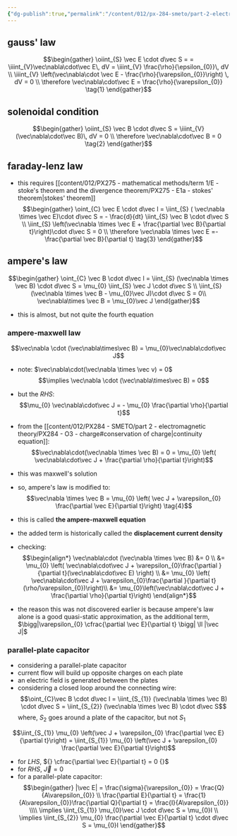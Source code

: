 ```yaml
---
{"dg-publish":true,"permalink":"/content/012/px-284-smeto/part-2-electromagnetic-theory/px-284-o4-maxwell-s-equations-in-differential-form/","noteIcon":"1","created":"2025-02-13T15:30:27.776+00:00","updated":"2025-02-13T17:22:22.349+00:00"}
---
```


## gauss' law
$\newcommand{\oiint}{\subset\!\supset \!\!\!\!\!\!\!\!\!\!\iint}\newcommand{\oiint}{\subset\!\supset \!\!\!\!\!\!\!\!\!\!\iint}$
$$\begin{gather}
\oiint_{S} \vec E \cdot d\vec S = = \iiint_{V}\vec\nabla\cdot\vec E\, dV = \iiint_{V} \frac{\rho}{\epsilon_{0}}\, dV \\
\iiint_{V} \left(\vec\nabla\cdot \vec E - \frac{\rho}{\varepsilon_{0}}\right) \, dV = 0 \\
\therefore \vec\nabla\cdot\vec E = \frac{\rho}{\varepsilon_{0}} \tag{1}
\end{gather}$$

## solenoidal condition
$$\begin{gather}
\oiint_{S} \vec B \cdot d\vec S = \iiint_{V} (\vec\nabla\cdot\vec B)\, dV = 0  \\
\therefore \vec\nabla\cdot\vec B = 0 \tag{2}
\end{gather}$$
## faraday-lenz law
- this requires [[content/012/PX275 - mathematical methods/term 1/E - stoke's theorem and the divergence theorem/PX275 - E1a - stokes' theorem\|stokes' theorem]]
$$\begin{gather}
\oint_{C} \vec E \cdot d\vec l = \iint_{S} ( \vec\nabla \times \vec E)\cdot d\vec S  = - \frac{d}{dt} \iint_{S} \vec B \cdot d\vec S \\
\iint_{S} \left(\vec\nabla \times \vec E + \frac{\partial  \vec B}{\partial t}\right)\cdot d\vec S = 0 \\
\therefore \vec\nabla \times \vec E =- \frac{\partial \vec B}{\partial t} \tag{3}
\end{gather}$$
## ampere's law
$$\begin{gather}
\oint_{C} \vec B \cdot d\vec l = \iint_{S} (\vec\nabla \times \vec B) \cdot d\vec S = \mu_{0} \iint_{S} \vec J \cdot d\vec S \\
\iint_{S} (\vec\nabla \times \vec B - \mu_{0}\vec J)\cdot d\vec S = 0\\
\vec\nabla\times \vec B = \mu_{0}\vec J
\end{gather}$$
- this is almost, but not quite the fourth equation
### ampere-maxwell law
$$\vec\nabla \cdot (\vec\nabla\times\vec B) = \mu_{0}\vec\nabla\cdot\vec J$$
- note: $\vec\nabla\cdot(\vec\nabla \times \vec v) = 0$
$$\implies \vec\nabla \cdot (\vec\nabla\times\vec B) = 0$$
- but the $RHS:$
$$\mu_{0} \vec\nabla\cdot\vec J = - \mu_{0} \frac{\partial \rho}{\partial t}$$
- from the [[content/012/PX284 - SMETO/part 2 - electromagnetic theory/PX284 - O3 - charge#conservation of charge\|continuity equation]]:
$$\vec\nabla\cdot(\vec\nabla \times \vec B) = 0 = \mu_{0} \left( \vec\nabla\cdot\vec J + \frac{\partial \rho}{\partial t}\right)$$
- this was maxwell's solution
- so, ampere's law is modified to:
$$\vec\nabla \times \vec B = \mu_{0} \left( \vec J  + \varepsilon_{0} \frac{\partial \vec E}{\partial t}\right) \tag{4}$$
- this is called **the ampere-maxwell equation**
- the added term is historically called the **displacement current density**

- checking:
$$\begin{align*}
\vec\nabla\cdot (\vec\nabla \times \vec B) &= 0 \\
&= \mu_{0} \left( \vec\nabla\cdot\vec J + \varepsilon_{0}\frac{\partial }{\partial t}(\vec\nabla\cdot\vec E) \right) \\
&= \mu_{0} \left( \vec\nabla\cdot\vec J + \varepsilon_{0}\frac{\partial }{\partial t} (\rho/\varepsilon_{0})\right)\\
&= \mu_{0}\left(\vec\nabla\cdot\vec J + \frac{\partial \rho}{\partial t}\right)
\end{align*}$$

- the reason this was not discovered earlier is because ampere's law alone is a good quasi-static approximation, as the additional term, $\bigg|\varepsilon_{0} \cfrac{\partial \vec E}{\partial t} \bigg| \ll |\vec J|$
### parallel-plate capacitor
-  considering a parallel-plate capacitor
- current flow will build up opposite charges on each plate
- an electric field is generated between the plates
- considering a closed loop around the connecting wire:
$$\oint_{C}\vec B \cdot d\vec l = \iint_{S_{1}} (\vec\nabla \times \vec B) \cdot d\vec S = \iint_{S_{2}} (\vec\nabla \times \vec B) \cdot d\vec S$$
	where, $S_{2}$ goes around a plate of the capacitor, but not $S_{1}$

$$\iint_{S_{1}} \mu_{0} \left(\vec J + \varepsilon_{0} \frac{\partial \vec E}{\partial t}\right) = \iint_{S_{1}} \mu_{0} \left(\vec J + \varepsilon_{0} \frac{\partial \vec E}{\partial t}\right)$$
- for ${} LHS$, ${} \cfrac{\partial \vec E}{\partial t} = 0 {}$
- for $RHS$, $\vec J = 0$
- for a parallel-plate capacitor:
$$\begin{gather}
|\vec E| = \frac{\sigma}{\varepsilon_{0}} = \frac{Q}{A\varepsilon_{0}} \\
\frac{\partial E}{\partial t} = \frac{1}{A\varepsilon_{0}}\frac{\partial Q}{\partial t} = \frac{I}{A\varepsilon_{0}}  \\\\
\implies \iint_{S_{1}} \mu_{0}\vec J \cdot d\vec S = \mu_{0}I \\
\implies \iint_{S_{2}} \mu_{0} \frac{\partial \vec E}{\partial t}  \cdot d\vec S = \mu_{0}I 
\end{gather}$$
